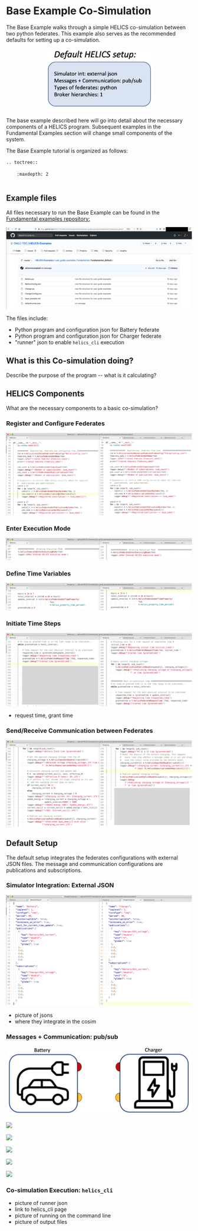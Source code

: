 # Base Example Co-Simulation




The Base Example walks through a simple HELICS co-simulation between two python federates. This example also serves as the recommended defaults for setting up a co-simulation.

<p align="center">
<img src = "../../../img/default_setup.png" width="300">
</p>

The base example described here will go into detail about the necessary components of a HELICS program. Subsequent examples in the Fundamental Examples section will change small components of the system.

The Base Example tutorial is organized as follows:

```eval_rst
.. toctree::

    :maxdepth: 2
    
```


## Example files

All files necessary to run the Base Example can be found in the [Fundamental examples repository:](https://github.com/GMLC-TDC/HELICS-Examples/tree/master/user_guide_examples/fundamental/fundamental_default)

[![](../../../img/fund_default_github.png)](https://github.com/GMLC-TDC/HELICS-Examples/tree/master/user_guide_examples/fundamental/fundamental_default)

The files include:

* Python program and configuration json for Battery federate
* Python program and configuration json for Charger federate
* "runner" json to enable `helics_cli` execution

## What is this Co-simulation doing?

Describe the purpose of the program -- what is it calculating?

## HELICS Components

What are the necessary components to a basic co-simulation?

### Register and Configure Federates

![](../../../img/reg_config_default.png)

### Enter Execution Mode

![](../../../img/execution_default.png)

### Define Time Variables

![](../../../img/time_default.png)

### Initiate Time Steps

![](../../../img/timestart_default.png)

* request time, grant time

### Send/Receive Communication between Federates

![](../../../img/sendreceive_default.png)



## Default Setup

The default setup integrates the federates configurations with external JSON files. The message and communication configurations are publications and subscriptions.

### Simulator Integration: External JSON

![](../../../img/externaljson_default.png)

- picture of jsons
- where they integrate in the cosim

### Messages + Communication: pub/sub


![](../../../img/default1.png)

![](../../../img/pubs.gif)

![](../../../img/subs.gif)

![](../../../img/pubs2.gif)

![](../../../img/subs2.gif)

![](../../../img/pubsubs.gif)

### Co-simulation Execution: `helics_cli`

- picture of runner json
- link to helics_cli page
- picture of running on the command line
- picture of output files




